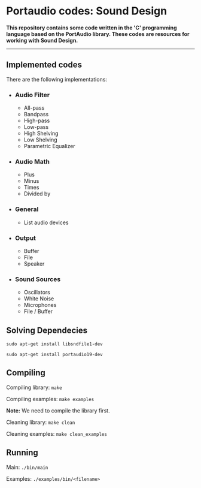 # Portaudio codes: Sound Design

**This repository contains some code written in the 'C' programming language based on the PortAudio library. These codes are resources for working with Sound Design.**

-------------

## Implemented codes

There are the following implementations:

* ###  Audio Filter
    * All-pass
    * Bandpass
    * High-pass
    * Low-pass
    * High Shelving
    * Low Shelving
    * Parametric Equalizer

* ### Audio Math
    * Plus
    * Minus
    * Times
    * Divided by

* ### General
    * List audio devices

* ### Output
    * Buffer
    * File
    * Speaker

* ### Sound Sources
    * Oscillators
    * White Noise
    * Microphones
    * File / Buffer

## Solving Dependecies
`sudo apt-get install libsndfile1-dev`

`sudo apt-get install portaudio19-dev`

## Compiling

Compiling library: `make`

Compiling examples: `make examples`

**Note:** We need to compile the library first.

Cleaning library: `make clean`

Cleaning examples: `make clean_examples`

## Running

Main: `./bin/main`

Examples: `./examples/bin/<filename>`
